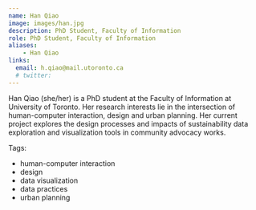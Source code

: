 ```yaml
---
name: Han Qiao
image: images/han.jpg
description: PhD Student, Faculty of Information
role: PhD Student, Faculty of Information
aliases: 
	- Han Qiao
links:
  email: h.qiao@mail.utoronto.ca
  # twitter:
---
```


Han Qiao (she/her) is a PhD student at the Faculty of Information at University of Toronto. Her research interests lie in the intersection of human-computer interaction, design and urban planning. Her current project explores the design processes and impacts of sustainability data exploration and visualization tools in community advocacy works.

Tags:

- human-computer interaction
- design
- data visualization
- data practices
- urban planning
